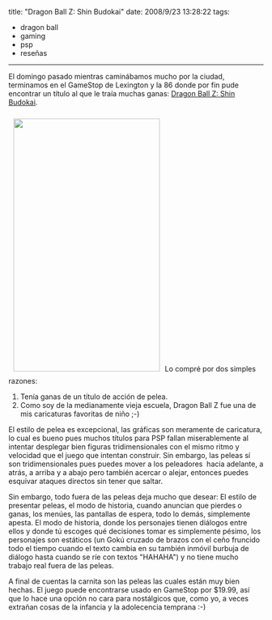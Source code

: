 title: "Dragon Ball Z: Shin Budokai"
date: 2008/9/23 13:28:22
tags:
- dragon ball
- gaming
- psp
- reseñas
---
El domingo pasado mientras caminábamos mucho por la ciudad, terminamos en el GameStop de Lexington y la 86 donde por fin pude encontrar un título al que le traía muchas ganas: <a href="http://en.wikipedia.org/wiki/Dragon_Ball_Z:_Shin_Budokai">Dragon Ball Z: Shin Budokai</a>.

<a href="http://damog.net/old/axiombox/2008/09/shinbudokaibox.jpg"><img class="size-full wp-image-649 alignright" style="padding: 10px;" title="shinbudokaibox" src="http://damog.net/old/axiombox/2008/09/shinbudokaibox.jpg" alt="" width="289" height="500" /></a>Lo compré por dos simples razones:
<ol>
	<li>Tenía ganas de un título de acción de pelea.</li>
	<li>Como soy de la medianamente vieja escuela, Dragon Ball Z fue una de mis caricaturas favoritas de niño ;-)</li>
</ol>
El estilo de pelea es excepcional, las gráficas son meramente de caricatura, lo cual es bueno pues muchos títulos para PSP fallan miserablemente al intentar desplegar bien figuras tridimensionales con el mismo ritmo y velocidad que el juego que intentan construir. Sin embargo, las peleas sí son tridimensionales pues puedes mover a los peleadores  hacia adelante, a atrás, a arriba y a abajo pero también acercar o alejar, entonces puedes esquivar ataques directos sin tener que saltar.

Sin embargo, todo fuera de las peleas deja mucho que desear: El estilo de presentar peleas, el modo de historia, cuando anuncian que pierdes o ganas, los menúes, las pantallas de espera, todo lo demás, simplemente apesta. El modo de historia, donde los personajes tienen diálogos entre ellos y donde tú escoges qué decisiones tomar es simplemente pésimo, los personajes son estáticos (un Gokú cruzado de brazos con el ceño fruncido todo el tiempo cuando el texto cambia en su también inmóvil burbuja de diálogo hasta cuando se ríe con textos "HAHAHA") y no tiene mucho trabajo real fuera de las peleas.

A final de cuentas la carnita son las peleas las cuales están muy bien hechas. El juego puede encontrarse usado en GameStop por $19.99, así que lo hace una opción no cara para nostálgicos que, como yo, a veces extrañan cosas de la infancia y la adolecencia temprana :-)